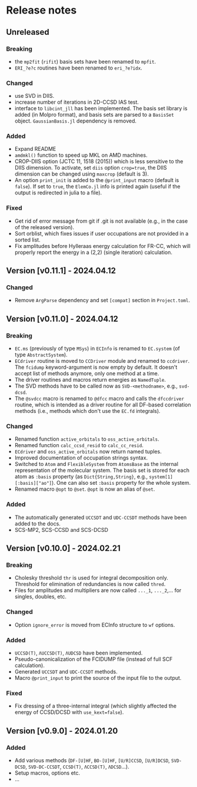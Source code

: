 # Release notes

## Unreleased

### Breaking

* the `mp2fit` (`rifit`) basis sets have been renamed to `mpfit`. 
* `ERI_?e?c` routines have been renamed to `eri_?e?idx`.

### Changed

* use SVD in DIIS.
* increase number of iterations in 2D-CCSD IAS test.
* interface to `libcint_jll` has been implemented. The basis set library is added (in Molpro format), and basis sets are parsed to a `BasisSet` object. `GaussianBasis.jl` dependency is removed.

### Added

* Expand README
* `amdmkl()` function to speed up MKL on AMD machines.
* CROP-DIIS option (JCTC 11, 1518 (2015)) which is less sensitive to the DIIS dimension. To activate, set `diis` option `crop=true`, the DIIS dimension can be changed using `maxcrop` (default is 3).
* An option `print_init` is added to the `@print_input` macro (default is `false`). If set to `true`, the `ElemCo.jl` info is printed again (useful if the output is redirected in julia to a file).

### Fixed

* Get rid of error message from git if .git is not available (e.g., in the case of the released version).
* Sort orblist, which fixes issues if user occupations are not provided in a sorted list.
* Fix amplitudes before Hylleraas energy calculation for FR-CC, which will properly report the energy in a (2,2) (single iteration) calculation.

## Version [v0.11.1] - 2024.04.12

### Changed

* Remove `ArgParse` dependency and set `[compat]` section in `Project.toml`.

## Version [v0.11.0] - 2024.04.12

### Breaking

* `EC.ms` (previously of type `MSys`) in `ECInfo` is renamed to `EC.system` (of type `AbstractSystem`).
* `ECdriver` routine is moved to `CCDriver` module and renamed to `ccdriver`. The `fcidump` keyword-argument is now empty by default. It doesn't accept list of methods anymore, only one method at a time. 
* The driver routines and macros return energies as `NamedTuple`.
* The SVD methods have to be called now as `SVD-<methodname>`, e.g., `svd-dcsd`.
* The `@svdcc` macro is renamed to `@dfcc` macro and calls the `dfccdriver` routine, which is intended as a driver routine for all DF-based correlation methods (i.e., methods which don't use the `EC.fd` integrals).

### Changed

* Renamed function `active_orbitals` to `oss_active_orbitals`.
* Renamed function `calc_ccsd_resid` to `calc_cc_resid`.
* `ECdriver` and `oss_active_orbitals` now return named tuples.
* Improved documentation of occupation strings syntax.
* Switched to `Atom` and `FlexibleSystem` from `AtomsBase` as the internal representation of the molecular system. The basis set is stored for each atom as `:basis` property (as `Dict{String,String}`, e.g., `system[1][:basis]["ao"]`). One can also set `:basis` property for the whole system. 
* Renamed macro `@opt` to `@set`. `@opt` is now an alias of `@set`.

### Added

* The automatically generated `UCCSDT` and `UDC-CCSDT` methods have been added to the docs.
* SCS-MP2, SCS-CCSD and SCS-DCSD

## Version [v0.10.0] - 2024.02.21

### Breaking

* Cholesky threshold `thr` is used for integral decomposition only. Threshold for elimination of redundancies is now called `thred`.
* Files for amplitudes and multipliers are now called `..._1`, `..._2`,... for singles, doubles, etc.

### Changed

* Option `ignore_error` is moved from ECInfo structure to `wf` options.

### Added

* `UCCSD(T)`, `ΛUCCSD(T)`, `ΛUDCSD` have been implemented.
* Pseudo-canonicalization of the FCIDUMP file (instead of full SCF calculation).
* Generated `UCCSDT` and `UDC-CCSDT` methods.
* Macro `@print_input` to print the source of the input file to the output.

### Fixed

* Fix dressing of a three-internal integral (which slightly affected the energy of CCSD/DCSD with `use_kext=false`).

## Version [v0.9.0] - 2024.01.20

### Added

* Add various methods (`DF-[U]HF`, `BO-[U]HF`, `[U/R]CCSD`, `[U/R]DCSD`, `SVD-DCSD`, `SVD-DC-CCSDT`, `CCSD(T)`, `ΛCCSD(T)`, `ΛDCSD`...).
* Setup macros, options etc.
* ...
